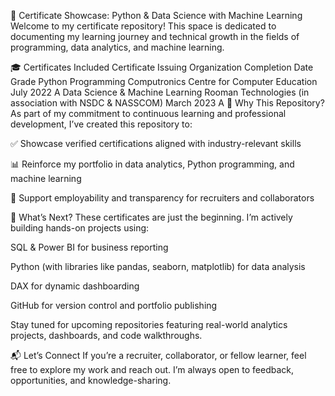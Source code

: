 📄 Certificate Showcase: Python & Data Science with Machine Learning
Welcome to my certificate repository! This space is dedicated to documenting my learning journey and technical growth in the fields of programming, data analytics, and machine learning.

🎓 Certificates Included
Certificate	Issuing Organization	Completion Date	Grade
Python Programming	Computronics Centre for Computer Education	July 2022	A
Data Science & Machine Learning	Rooman Technologies (in association with NSDC & NASSCOM)	March 2023	A
🧠 Why This Repository?
As part of my commitment to continuous learning and professional development, I’ve created this repository to:

✅ Showcase verified certifications aligned with industry-relevant skills

📊 Reinforce my portfolio in data analytics, Python programming, and machine learning

💼 Support employability and transparency for recruiters and collaborators

🚀 What’s Next?
These certificates are just the beginning. I’m actively building hands-on projects using:

SQL & Power BI for business reporting

Python (with libraries like pandas, seaborn, matplotlib) for data analysis

DAX for dynamic dashboarding

GitHub for version control and portfolio publishing

Stay tuned for upcoming repositories featuring real-world analytics projects, dashboards, and code walkthroughs.

📬 Let’s Connect
If you’re a recruiter, collaborator, or fellow learner, feel free to explore my work and reach out. I’m always open to feedback, opportunities, and knowledge-sharing.
